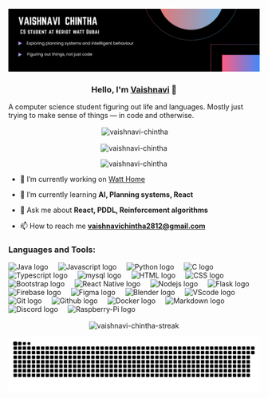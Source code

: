 ![Image](./banner.png)

<h3 align="center">
Hello, I'm <a href="https://github.com/Vaishnavi-chintha" target="_blank" rel="noreferrer">Vaishnavi</a> 👋
</h3>

A computer science student figuring out life and languages. Mostly just trying to make sense of things — in code and otherwise.

<div align = "center"><p>&nbsp;<img align="center" src="https://github-readme-stats.vercel.app/api?username=vaishnavi-chintha&show_icons=true&locale=en&theme=dark" alt="vaishnavi-chintha" /></p>
</div>

<div align = "center"><p><img align="center" src="https://github-readme-stats.vercel.app/api/top-langs?username=vaishnavi-chintha&show_icons=true&locale=en&theme=dark&layout=compact" alt="vaishnavi-chintha" /> </p>
</div>

<p align="center"> <img src="https://komarev.com/ghpvc/?username=vaishnavi-chintha&label=Profile%20views&color=0e75b6&style=flat" alt="vaishnavi-chintha" /> </p>

- 🔭 I’m currently working on [Watt Home](https://github.com/Vaishnavi-chintha/Watt_Home)

- 🌱 I’m currently learning **AI, Planning systems, React**

- 💬 Ask me about **React, PDDL, Reinforcement algorithms**

- 📫 How to reach me **vaishnavichintha2812@gmail.com**

<h3 align="left">Languages and Tools:</h3>
<p align="left">
  <img src="https://skillicons.dev/icons?i=java" height="30" alt="Java logo"  />
  <img width="12" />
  <img src="https://skillicons.dev/icons?i=javascript" height="30" alt="Javascript logo"  />
  <img width="12" />
  <img src="https://skillicons.dev/icons?i=python" height="30" alt="Python logo"  />
  <img width="12" />
  <img src="https://skillicons.dev/icons?i=c" height="30" alt="C logo"  />
  <img width="12" />
  <img src="https://skillicons.dev/icons?i=typescript" height="30" alt="Typescript logo"  />
  <img width="12" />
  <img src="https://skillicons.dev/icons?i=mysql" height="30" alt="mysql logo"  />
  <img width="12" />
  <img src="https://skillicons.dev/icons?i=html" height="30" alt="HTML logo"  />
  <img width="12" />
  <img src="https://skillicons.dev/icons?i=css" height="30" alt="CSS logo"  />
  <img width="12" />
  <img src="https://skillicons.dev/icons?i=bootstrap" height="30" alt="Bootstrap logo"  />
  <img width="12" />
  <img src="https://skillicons.dev/icons?i=react" height="30" alt="React Native logo"  />
  <img width="12" />
  <img src="https://skillicons.dev/icons?i=nodejs" height="30" alt="Nodejs logo"  />
  <img width="12" />
  <img src="https://skillicons.dev/icons?i=flask" height="30" alt="Flask logo"  />
  <img width="12" />
  <img src="https://skillicons.dev/icons?i=firebase" height="30" alt="Firebase logo"  />
  <img width="12" />
  <img src="https://skillicons.dev/icons?i=figma" height="30" alt="Figma logo"  />
  <img width="12" />
  <img src="https://skillicons.dev/icons?i=blender" height="30" alt="Blender logo"  />
  <img width="12" />
  <img src="https://skillicons.dev/icons?i=vscode" height="30" alt="VScode logo"  />
  <img width="12" />
  <img src="https://skillicons.dev/icons?i=git" height="30" alt="Git logo"  />
  <img width="12" />
  <img src="https://skillicons.dev/icons?i=github" height="30" alt="Github logo"  />
  <img width="12" />
  <img src="https://skillicons.dev/icons?i=docker" height="30" alt="Docker logo"  />
  <img width="12" />
  <img src="https://skillicons.dev/icons?i=markdown" height="30" alt="Markdown logo"  />
  <img width="12" />
  <img src="https://skillicons.dev/icons?i=discord" height="30" alt=" Discord logo"  />
  <img width="12" />
  <img src="https://skillicons.dev/icons?i=raspberrypi" height="30" alt="Raspberry-Pi logo"  />
  <img width="12" />

</p>

<div align="center">
<p><img align="center" src="https://github-readme-streak-stats.herokuapp.com/?user=vaishnavi-chintha&theme=dark" alt="vaishnavi-chintha-streak" /></p>
</div>

![snake gif](https://github.com/Vaishnavi-chintha/Vaishnavi-chintha/blob/output/github-snake-dark.svg)
